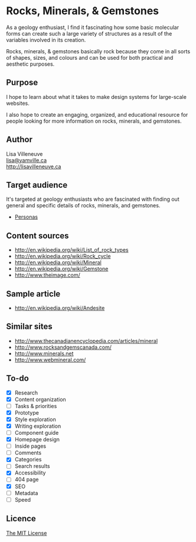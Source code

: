 # Rocks, Minerals, & Gemstones

As a geology enthusiast, I find it fascinating how some basic molecular forms can create such a large variety of structures as a result of the variables involved in its creation. 

Rocks, minerals, & gemstones basically rock because they come in all sorts of shapes, sizes, and colours and can be used for both practical and aesthetic purposes. 

## Purpose

I hope to learn about what it takes to make design systems for large-scale websites. 

I also hope to create an engaging, organized, and educational resource for people looking for more information on rocks, minerals, and gemstones. 


## Author

Lisa Villeneuve 	
[lisa@yamville.ca](mailto:lisa@yamville.ca)	 
<http://lisavilleneuve.ca>

## Target audience

It's targeted at geology enthusiasts who are fascinated with finding out general and specific details of rocks, minerals, and gemstones. 

- [Personas](Personas.md)

## Content sources

- <http://en.wikipedia.org/wiki/List_of_rock_types>
- <http://en.wikipedia.org/wiki/Rock_cycle>
- <http://en.wikipedia.org/wiki/Mineral>
- <http://en.wikipedia.org/wiki/Gemstone>
- <http://www.theimage.com/>

## Sample article

- <http://en.wikipedia.org/wiki/Andesite>

## Similar sites

- <http://www.thecanadianencyclopedia.com/articles/mineral>
- <http://www.rocksandgemscanada.com/>
- <http://www.minerals.net>
- <http://www.webmineral.com/>

## To-do

- [x] Research
- [x] Content organization
- [ ] Tasks & priorities
- [x] Prototype
- [x] Style exploration
- [x] Writing exploration
- [ ] Component guide
- [x] Homepage design
- [ ] Inside pages
- [ ] Comments
- [x] Categories
- [ ] Search results
- [x] Accessibility
- [ ] 404 page
- [x] SEO
- [ ] Metadata
- [ ] Speed

## Licence

[The MIT License](LICENSE)
